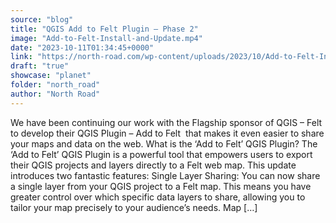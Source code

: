 ```yaml
---
source: "blog"
title: "QGIS Add to Felt Plugin – Phase 2"
image: "Add-to-Felt-Install-and-Update.mp4"
date: "2023-10-11T01:34:45+0000"
link: "https://north-road.com/wp-content/uploads/2023/10/Add-to-Felt-Install-and-Update.mp4"
draft: "true"
showcase: "planet"
folder: "north_road"
author: "North Road"
---
```


We have been continuing our work with the Flagship sponsor of QGIS &#8211; Felt to develop their QGIS Plugin &#8211; Add to Felt  that makes it even easier to share your maps and data on the web. What is the &#8216;Add to Felt&#8217; QGIS Plugin? The &#8216;Add to Felt&#8217; QGIS Plugin is a powerful tool that empowers users to export their QGIS projects and layers directly to a Felt web map. This update introduces two fantastic features: Single Layer Sharing: You can now share a single layer from your QGIS project to a Felt map. This means you have greater control over which specific data layers to share, allowing you to tailor your map precisely to your audience&#8217;s needs. Map [&#8230;]
